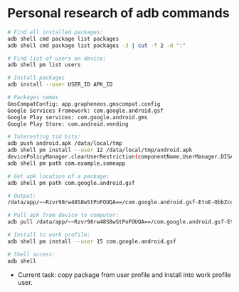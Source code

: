 # Personal research of adb commands

``` bash
# Find all installed packages:
adb shell cmd package list packages
adb shell cmd package list packages -3 | cut -f 2 -d ":"

# Find list of users on device:
adb shell pm list users

# Install packages
adb install --user USER_ID APK_ID
```

``` bash
# Packages names
GmsCompatConfig: app.grapheneos.gmscompat.config
Google Services Framework: com.google.android.gsf
Google Play services: com.google.android.gms
Google Play Store: com.android.vending
```

``` bash
# Interesting tid bits:
adb push android.apk /data/local/tmp
adb shell pm install --user 12 /data/local/tmp/android.apk
devicePolicyManager.clearUserRestriction(componentName,UserManager.DISALLOW_DEBUGGING_FEATURES
adb shell pm path com.example.someapp
```

``` bash
# Get apk location of a package:
adb shell pm path com.google.android.gsf

# Output:
/data/app/~~Rzvr98rw48S8wStPoFOUQA==/com.google.android.gsf-EtoE-ObbZcesGU4kvK1M0g==/base.apk
```

``` bash
# Pull apk from device to computer:
adb pull /data/app/~~Rzvr98rw48S8wStPoFOUQA==/com.google.android.gsf-EtoE-ObbZcesGU4kvK1M0g==/base.apk com.google.android.gsf.apk

# Install to work profile:
adb shell pm install --user 15 com.google.android.gsf
```

```bash
# Shell access:
adb shell
```

* Current task: copy package from user profile and install into work profile user.
